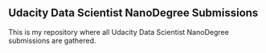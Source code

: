 ## Udacity Data Scientist NanoDegree Submissions

This is my repository where all Udacity Data Scientist NanoDegree submissions are gathered.
